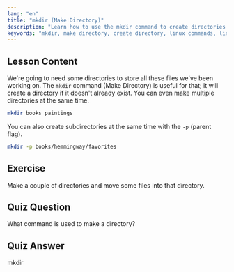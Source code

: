 ```yaml
---
lang: "en"
title: "mkdir (Make Directory)"
description: "Learn how to use the mkdir command to create directories and subdirectories in Linux. This beginner-friendly tutorial helps you organize files efficiently."
keywords: "mkdir, make directory, create directory, linux commands, linux tutorial, beginner linux, linux guide"
---
```


## Lesson Content

We're going to need some directories to store all these files we've been working on. The `mkdir` command (Make Directory) is useful for that; it will create a directory if it doesn't already exist. You can even make multiple directories at the same time.

```bash
mkdir books paintings
```

You can also create subdirectories at the same time with the `-p` (parent flag).

```bash
mkdir -p books/hemmingway/favorites
```

## Exercise

Make a couple of directories and move some files into that directory.

## Quiz Question

What command is used to make a directory?

## Quiz Answer

mkdir
